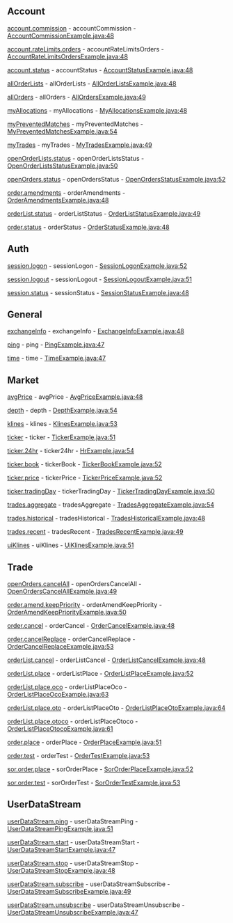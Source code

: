 ## Account

[account.commission](https://developers.binance.com/docs/binance-spot-api-docs/websocket-api/account-requests#account-commission-rates-user_data) - accountCommission - [AccountCommissionExample.java:48](/examples/spot/src/main/java/com/binance/connector/client/spot/websocket/api/account/AccountCommissionExample.java#L48)

[account.rateLimits.orders](https://developers.binance.com/docs/binance-spot-api-docs/websocket-api/account-requests#unfilled-order-count-user_data) - accountRateLimitsOrders - [AccountRateLimitsOrdersExample.java:48](/examples/spot/src/main/java/com/binance/connector/client/spot/websocket/api/account/AccountRateLimitsOrdersExample.java#L48)

[account.status](https://developers.binance.com/docs/binance-spot-api-docs/websocket-api/account-requests#account-information-user_data) - accountStatus - [AccountStatusExample.java:48](/examples/spot/src/main/java/com/binance/connector/client/spot/websocket/api/account/AccountStatusExample.java#L48)

[allOrderLists](https://developers.binance.com/docs/binance-spot-api-docs/websocket-api/account-requests#account-order-list-history-user_data) - allOrderLists - [AllOrderListsExample.java:48](/examples/spot/src/main/java/com/binance/connector/client/spot/websocket/api/account/AllOrderListsExample.java#L48)

[allOrders](https://developers.binance.com/docs/binance-spot-api-docs/websocket-api/account-requests#account-order-history-user_data) - allOrders - [AllOrdersExample.java:49](/examples/spot/src/main/java/com/binance/connector/client/spot/websocket/api/account/AllOrdersExample.java#L49)

[myAllocations](https://developers.binance.com/docs/binance-spot-api-docs/websocket-api/account-requests#account-allocations-user_data) - myAllocations - [MyAllocationsExample.java:48](/examples/spot/src/main/java/com/binance/connector/client/spot/websocket/api/account/MyAllocationsExample.java#L48)

[myPreventedMatches](https://developers.binance.com/docs/binance-spot-api-docs/websocket-api/account-requests#account-prevented-matches-user_data) - myPreventedMatches - [MyPreventedMatchesExample.java:54](/examples/spot/src/main/java/com/binance/connector/client/spot/websocket/api/account/MyPreventedMatchesExample.java#L54)

[myTrades](https://developers.binance.com/docs/binance-spot-api-docs/websocket-api/account-requests#account-trade-history-user_data) - myTrades - [MyTradesExample.java:49](/examples/spot/src/main/java/com/binance/connector/client/spot/websocket/api/account/MyTradesExample.java#L49)

[openOrderLists.status](https://developers.binance.com/docs/binance-spot-api-docs/websocket-api/account-requests#current-open-order-lists-user_data) - openOrderListsStatus - [OpenOrderListsStatusExample.java:50](/examples/spot/src/main/java/com/binance/connector/client/spot/websocket/api/account/OpenOrderListsStatusExample.java#L50)

[openOrders.status](https://developers.binance.com/docs/binance-spot-api-docs/websocket-api/account-requests#current-open-orders-user_data) - openOrdersStatus - [OpenOrdersStatusExample.java:52](/examples/spot/src/main/java/com/binance/connector/client/spot/websocket/api/account/OpenOrdersStatusExample.java#L52)

[order.amendments](https://developers.binance.com/docs/binance-spot-api-docs/websocket-api/account-requests#query-order-amendments-user_data) - orderAmendments - [OrderAmendmentsExample.java:48](/examples/spot/src/main/java/com/binance/connector/client/spot/websocket/api/account/OrderAmendmentsExample.java#L48)

[orderList.status](https://developers.binance.com/docs/binance-spot-api-docs/websocket-api/account-requests#query-order-list-user_data) - orderListStatus - [OrderListStatusExample.java:49](/examples/spot/src/main/java/com/binance/connector/client/spot/websocket/api/account/OrderListStatusExample.java#L49)

[order.status](https://developers.binance.com/docs/binance-spot-api-docs/websocket-api/account-requests#query-order-user_data) - orderStatus - [OrderStatusExample.java:48](/examples/spot/src/main/java/com/binance/connector/client/spot/websocket/api/account/OrderStatusExample.java#L48)

## Auth

[session.logon](https://developers.binance.com/docs/binance-spot-api-docs/websocket-api/authentication-requests#log-in-with-api-key-signed) - sessionLogon - [SessionLogonExample.java:52](/examples/spot/src/main/java/com/binance/connector/client/spot/websocket/api/auth/SessionLogonExample.java#L52)

[session.logout](https://developers.binance.com/docs/binance-spot-api-docs/websocket-api/authentication-requests#log-out-of-the-session) - sessionLogout - [SessionLogoutExample.java:51](/examples/spot/src/main/java/com/binance/connector/client/spot/websocket/api/auth/SessionLogoutExample.java#L51)

[session.status](https://developers.binance.com/docs/binance-spot-api-docs/websocket-api/authentication-requests#query-session-status) - sessionStatus - [SessionStatusExample.java:48](/examples/spot/src/main/java/com/binance/connector/client/spot/websocket/api/auth/SessionStatusExample.java#L48)

## General

[exchangeInfo](https://developers.binance.com/docs/binance-spot-api-docs/websocket-api/general-requests#exchange-information) - exchangeInfo - [ExchangeInfoExample.java:48](/examples/spot/src/main/java/com/binance/connector/client/spot/websocket/api/general/ExchangeInfoExample.java#L48)

[ping](https://developers.binance.com/docs/binance-spot-api-docs/websocket-api/general-requests#test-connectivity) - ping - [PingExample.java:47](/examples/spot/src/main/java/com/binance/connector/client/spot/websocket/api/general/PingExample.java#L47)

[time](https://developers.binance.com/docs/binance-spot-api-docs/websocket-api/general-requests#check-server-time) - time - [TimeExample.java:47](/examples/spot/src/main/java/com/binance/connector/client/spot/websocket/api/general/TimeExample.java#L47)

## Market

[avgPrice](https://developers.binance.com/docs/binance-spot-api-docs/websocket-api/market-data-requests#current-average-price) - avgPrice - [AvgPriceExample.java:48](/examples/spot/src/main/java/com/binance/connector/client/spot/websocket/api/market/AvgPriceExample.java#L48)

[depth](https://developers.binance.com/docs/binance-spot-api-docs/websocket-api/market-data-requests#order-book) - depth - [DepthExample.java:54](/examples/spot/src/main/java/com/binance/connector/client/spot/websocket/api/market/DepthExample.java#L54)

[klines](https://developers.binance.com/docs/binance-spot-api-docs/websocket-api/market-data-requests#klines) - klines - [KlinesExample.java:53](/examples/spot/src/main/java/com/binance/connector/client/spot/websocket/api/market/KlinesExample.java#L53)

[ticker](https://developers.binance.com/docs/binance-spot-api-docs/websocket-api/market-data-requests#rolling-window-price-change-statistics) - ticker - [TickerExample.java:51](/examples/spot/src/main/java/com/binance/connector/client/spot/websocket/api/market/TickerExample.java#L51)

[ticker.24hr](https://developers.binance.com/docs/binance-spot-api-docs/websocket-api/market-data-requests#24hr-ticker-price-change-statistics) - ticker24hr - [HrExample.java:54](/examples/spot/src/main/java/com/binance/connector/client/spot/websocket/api/market/HrExample.java#L54)

[ticker.book](https://developers.binance.com/docs/binance-spot-api-docs/websocket-api/market-data-requests#symbol-order-book-ticker) - tickerBook - [TickerBookExample.java:52](/examples/spot/src/main/java/com/binance/connector/client/spot/websocket/api/market/TickerBookExample.java#L52)

[ticker.price](https://developers.binance.com/docs/binance-spot-api-docs/websocket-api/market-data-requests#symbol-price-ticker) - tickerPrice - [TickerPriceExample.java:52](/examples/spot/src/main/java/com/binance/connector/client/spot/websocket/api/market/TickerPriceExample.java#L52)

[ticker.tradingDay](https://developers.binance.com/docs/binance-spot-api-docs/websocket-api/market-data-requests#trading-day-ticker) - tickerTradingDay - [TickerTradingDayExample.java:50](/examples/spot/src/main/java/com/binance/connector/client/spot/websocket/api/market/TickerTradingDayExample.java#L50)

[trades.aggregate](https://developers.binance.com/docs/binance-spot-api-docs/websocket-api/market-data-requests#aggregate-trades) - tradesAggregate - [TradesAggregateExample.java:54](/examples/spot/src/main/java/com/binance/connector/client/spot/websocket/api/market/TradesAggregateExample.java#L54)

[trades.historical](https://developers.binance.com/docs/binance-spot-api-docs/websocket-api/market-data-requests#historical-trades) - tradesHistorical - [TradesHistoricalExample.java:48](/examples/spot/src/main/java/com/binance/connector/client/spot/websocket/api/market/TradesHistoricalExample.java#L48)

[trades.recent](https://developers.binance.com/docs/binance-spot-api-docs/websocket-api/market-data-requests#recent-trades) - tradesRecent - [TradesRecentExample.java:49](/examples/spot/src/main/java/com/binance/connector/client/spot/websocket/api/market/TradesRecentExample.java#L49)

[uiKlines](https://developers.binance.com/docs/binance-spot-api-docs/websocket-api/market-data-requests#ui-klines) - uiKlines - [UiKlinesExample.java:51](/examples/spot/src/main/java/com/binance/connector/client/spot/websocket/api/market/UiKlinesExample.java#L51)

## Trade

[openOrders.cancelAll](https://developers.binance.com/docs/binance-spot-api-docs/websocket-api/trading-requests#cancel-open-orders-trade) - openOrdersCancelAll - [OpenOrdersCancelAllExample.java:49](/examples/spot/src/main/java/com/binance/connector/client/spot/websocket/api/trade/OpenOrdersCancelAllExample.java#L49)

[order.amend.keepPriority](https://developers.binance.com/docs/binance-spot-api-docs/websocket-api/trading-requests#order-amend-keep-priority-trade) - orderAmendKeepPriority - [OrderAmendKeepPriorityExample.java:50](/examples/spot/src/main/java/com/binance/connector/client/spot/websocket/api/trade/OrderAmendKeepPriorityExample.java#L50)

[order.cancel](https://developers.binance.com/docs/binance-spot-api-docs/websocket-api/trading-requests#cancel-order-trade) - orderCancel - [OrderCancelExample.java:48](/examples/spot/src/main/java/com/binance/connector/client/spot/websocket/api/trade/OrderCancelExample.java#L48)

[order.cancelReplace](https://developers.binance.com/docs/binance-spot-api-docs/websocket-api/trading-requests#cancel-and-replace-order-trade) - orderCancelReplace - [OrderCancelReplaceExample.java:53](/examples/spot/src/main/java/com/binance/connector/client/spot/websocket/api/trade/OrderCancelReplaceExample.java#L53)

[orderList.cancel](https://developers.binance.com/docs/binance-spot-api-docs/websocket-api/trading-requests#cancel-order-list-trade) - orderListCancel - [OrderListCancelExample.java:48](/examples/spot/src/main/java/com/binance/connector/client/spot/websocket/api/trade/OrderListCancelExample.java#L48)

[orderList.place](https://developers.binance.com/docs/binance-spot-api-docs/websocket-api/trading-requests#place-new-oco---deprecated-trade) - orderListPlace - [OrderListPlaceExample.java:52](/examples/spot/src/main/java/com/binance/connector/client/spot/websocket/api/trade/OrderListPlaceExample.java#L52)

[orderList.place.oco](https://developers.binance.com/docs/binance-spot-api-docs/websocket-api/trading-requests#place-new-order-list---oco-trade) - orderListPlaceOco - [OrderListPlaceOcoExample.java:63](/examples/spot/src/main/java/com/binance/connector/client/spot/websocket/api/trade/OrderListPlaceOcoExample.java#L63)

[orderList.place.oto](https://developers.binance.com/docs/binance-spot-api-docs/websocket-api/trading-requests#place-new-order-list---oto-trade) - orderListPlaceOto - [OrderListPlaceOtoExample.java:64](/examples/spot/src/main/java/com/binance/connector/client/spot/websocket/api/trade/OrderListPlaceOtoExample.java#L64)

[orderList.place.otoco](https://developers.binance.com/docs/binance-spot-api-docs/websocket-api/trading-requests#place-new-order-list---otoco-trade) - orderListPlaceOtoco - [OrderListPlaceOtocoExample.java:61](/examples/spot/src/main/java/com/binance/connector/client/spot/websocket/api/trade/OrderListPlaceOtocoExample.java#L61)

[order.place](https://developers.binance.com/docs/binance-spot-api-docs/websocket-api/trading-requests#place-new-order-trade) - orderPlace - [OrderPlaceExample.java:51](/examples/spot/src/main/java/com/binance/connector/client/spot/websocket/api/trade/OrderPlaceExample.java#L51)

[order.test](https://developers.binance.com/docs/binance-spot-api-docs/websocket-api/trading-requests#test-new-order-trade) - orderTest - [OrderTestExample.java:53](/examples/spot/src/main/java/com/binance/connector/client/spot/websocket/api/trade/OrderTestExample.java#L53)

[sor.order.place](https://developers.binance.com/docs/binance-spot-api-docs/websocket-api/trading-requests#place-new-order-using-sor-trade) - sorOrderPlace - [SorOrderPlaceExample.java:52](/examples/spot/src/main/java/com/binance/connector/client/spot/websocket/api/trade/SorOrderPlaceExample.java#L52)

[sor.order.test](https://developers.binance.com/docs/binance-spot-api-docs/websocket-api/trading-requests#test-new-order-using-sor-trade) - sorOrderTest - [SorOrderTestExample.java:53](/examples/spot/src/main/java/com/binance/connector/client/spot/websocket/api/trade/SorOrderTestExample.java#L53)

## UserDataStream

[userDataStream.ping](https://developers.binance.com/docs/binance-spot-api-docs/websocket-api/user-Data-Stream-requests#ping-user-data-stream-user_stream) - userDataStreamPing - [UserDataStreamPingExample.java:51](/examples/spot/src/main/java/com/binance/connector/client/spot/websocket/api/userdatastream/UserDataStreamPingExample.java#L51)

[userDataStream.start](https://developers.binance.com/docs/binance-spot-api-docs/websocket-api/user-Data-Stream-requests#start-user-data-stream-user_stream) - userDataStreamStart - [UserDataStreamStartExample.java:47](/examples/spot/src/main/java/com/binance/connector/client/spot/websocket/api/userdatastream/UserDataStreamStartExample.java#L47)

[userDataStream.stop](https://developers.binance.com/docs/binance-spot-api-docs/websocket-api/user-Data-Stream-requests#stop-user-data-stream-user_stream) - userDataStreamStop - [UserDataStreamStopExample.java:48](/examples/spot/src/main/java/com/binance/connector/client/spot/websocket/api/userdatastream/UserDataStreamStopExample.java#L48)

[userDataStream.subscribe](https://developers.binance.com/docs/binance-spot-api-docs/websocket-api/user-Data-Stream-requests#subscribe-to-user-data-stream-user_stream) - userDataStreamSubscribe - [UserDataStreamSubscribeExample.java:49](/examples/spot/src/main/java/com/binance/connector/client/spot/websocket/api/userdatastream/UserDataStreamSubscribeExample.java#L49)

[userDataStream.unsubscribe](https://developers.binance.com/docs/binance-spot-api-docs/websocket-api/user-Data-Stream-requests#unsubscribe-from-user-data-stream-user_stream) - userDataStreamUnsubscribe - [UserDataStreamUnsubscribeExample.java:47](/examples/spot/src/main/java/com/binance/connector/client/spot/websocket/api/userdatastream/UserDataStreamUnsubscribeExample.java#L47)

